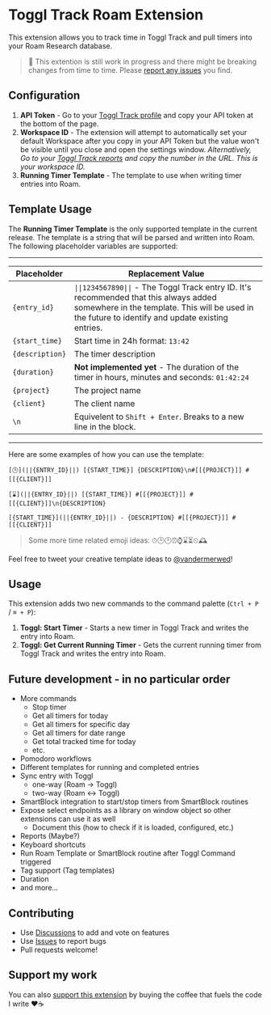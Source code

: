 # Toggl Track Roam Extension

This extension allows you to track time in Toggl Track and pull timers into your Roam Research database.

> 🚧 This extention is still work in progress and there might be breaking changes from time to time. Please [report any issues](https://github.com/vandermerwed/roam-depot-toggl-track/issues) you find.

## Configuration

1. **API Token** - Go to your [Toggl Track profile](https://track.toggl.com/profile) and copy your API token at the bottom of the page.
2. **Workspace ID** - The extension will attempt to automatically set your default Workspace after you copy in your API Token but the value won't be visible until you close and open the settings window. *Alternatively, Go to your [Toggl Track reports](https://track.toggl.com/reports/summary) and copy the number in the URL. This is your workspace ID.*
3. **Running Timer Template** - The template to use when writing timer entries into Roam.

## Template Usage

The **Running Timer Template** is the only supported template in the current release. The template is a string that will be parsed and written into Roam. The following placeholder variables are supported:

---

| Placeholder      | Replacement Value
| ---------------- | -----------------
| `{entry_id}`     | `\|\|1234567890\|\|` - The Toggl Track entry ID. It's recommended that this always added somewhere in the template. This will be used in the future to identify and update existing entries.
| `{start_time}`   | Start time in 24h format: `13:42`
| `{description}`  | The timer description
| `{duration}`     | **Not implemented yet** - The duration of the timer in hours, minutes and seconds: `01:42:24`
| `{project}`      | The project name
| `{client}`       | The client name
| `\n`             | Equivelent to `Shift + Enter`. Breaks to a new line in the block.

---

Here are some examples of how you can use the template:

```
[🕒](||{ENTRY_ID}||) [{START_TIME}] {DESCRIPTION}\n#[[{PROJECT}]] #[[{CLIENT}]]
```

```
[⌛](||{ENTRY_ID}||) [{START_TIME}] #[[{PROJECT}]] #[[{CLIENT}]]\n{DESCRIPTION}
```

```
[{START_TIME}](||{ENTRY_ID}||) - {DESCRIPTION} #[[{PROJECT}]] #[[{CLIENT}]]
```

> Some more time related emoji ideas:
⏱🕒🕛⏰⌚⌛⏳⏲🕰️

Feel free to tweet your creative template ideas to [@vandermerwed](https://twitter.com/vandermerwed)!

## Usage

This extension adds two new commands to the command palette (`Ctrl + P` / `⌘ + P`):
1. **Toggl: Start Timer** - Starts a new timer in Toggl Track and writes the entry into Roam.
2. **Toggl: Get Current Running Timer** - Gets the current running timer from Toggl Track and writes the entry into Roam.

## Future development - in no particular order

- More commands
  - Stop timer
  - Get all timers for today
  - Get all timers for specific day
  - Get all timers for date range
  - Get total tracked time for today
  - etc.
- Pomodoro workflows
- Different templates for running and completed entries
- Sync entry with Toggl
    - one-way (Roam -> Toggl)
    - two-way (Roam <-> Toggl)
- SmartBlock integration to start/stop timers from SmartBlock routines
- Expose select endpoints as a library on window object so other extensions can use it as well
    - Document this (how to check if it is loaded, configured, etc.)
- Reports (Maybe?)
- Keyboard shortcuts
- Run Roam Template or SmartBlock routine after Toggl Command triggered
- Tag support (Tag templates)
- Duration
- and more...

## Contributing
- Use [Discussions](https://github.com/vandermerwed/roam-depot-toggl-track/discussions) to add and vote on features
- Use [Issues](https://github.com/vandermerwed/roam-depot-toggl-track/issues) to report bugs
- Pull requests welcome!

## Support my work
You can also [support this extension](https://paypal.me/DanielvanderMerwe) by buying the coffee that fuels the code I write ❤️☕